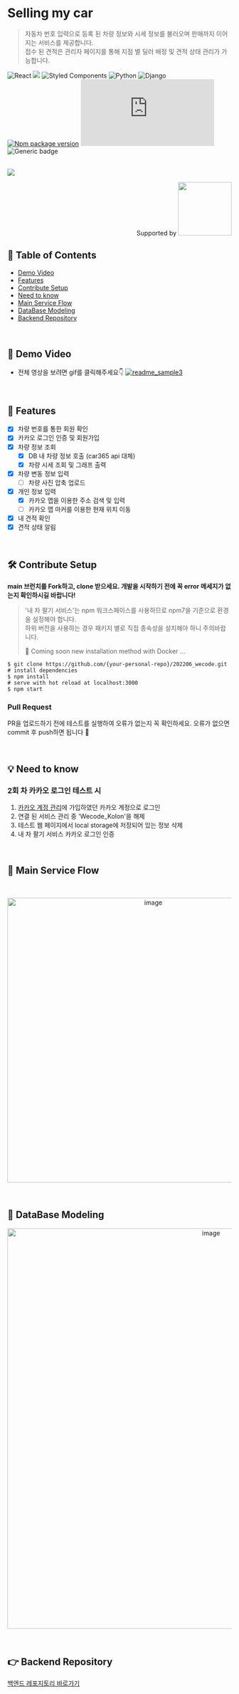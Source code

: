 # Selling my car 
> 자동차 번호 입력으로 등록 된 차량 정보와 시세 정보를 불러오며 판매까지 이어지는 서비스를 제공합니다. <br/>
> 접수 된 견적은 관리자 페이지를 통해 지점 별 딜러 배정 및 견적 상태 관리가 가능합니다.

![React](https://img.shields.io/badge/react-%2320232a.svg?style=for-the-badge&logo=react&logoColor=%2361DAFB)
<img src="https://img.shields.io/badge/recoil-F8DC75?style=for-the-badge&logo=apachetomcat&logoColor=white">
![Styled Components](https://img.shields.io/badge/styled--components-DB7093?style=for-the-badge&logo=styled-components&logoColor=white)
![Python](https://img.shields.io/badge/python-3670A0?style=for-the-badge&logo=python&logoColor=ffdd54)
![Django](https://img.shields.io/badge/django-%23092E20.svg?style=for-the-badge&logo=django&logoColor=white)
<br/>
[![Npm package version](https://img.shields.io/npm/v/eslint-config-prettier)](https://img.shields.io/npm/v/eslint-config-prettier)
[![GitHub latest commit](https://badgen.net/github/last-commit/Naereen/Strapdown.js)](https://GitHub.com/Naereen/StrapDown.js/commit/)
![Generic badge](https://img.shields.io/badge/PRs-welcome-orange.svg)

<br/>
<a href="https://github.com/kolonDT/202206_wecode/graphs/contributors">
  <img src="https://contrib.rocks/image?repo=kolonDT/202206_wecode" />
</a>

<p align="right"> Supported by <a href="https://wecode.co.kr/"><img src="https://raw.githubusercontent.com/NexClipper/exporterhub.io/master/assets/wecode_logo.jpg" width= 120></a></p>

## 📜 Table of Contents
* [Demo Video](https://github.com/kolonDT/202206_wecode#-demo-video)
* [Features](https://github.com/kolonDT/202206_wecode#-features)
* [Contribute Setup](https://github.com/kolonDT/202206_wecode#-contribute-Setup)
* [Need to know](https://github.com/kolonDT/202206_wecode#-need-to-know)
* [Main Service Flow](https://github.com/kolonDT/202206_wecode#-main-service-flow)
* [DataBase Modeling](https://github.com/kolonDT/202206_wecode#-database-modeling)
* [Backend Repository](https://github.com/kolonDT/202206_wecode_api)

<br/>

## 🎥 Demo Video

* 전체 영상을 보려면 gif를 클릭해주세요👇
  [![readme_sample3](https://user-images.githubusercontent.com/97112697/179683290-d65fb42d-3846-438b-9ba6-12df295fd973.gif)](https://youtu.be/)

<br/>

## 🔑 Features 
<!--lint disable no-undefined-references-->
* [x] 차량 번호를 통한 회원 확인
* [x] 카카오 로그인 인증 및 회원가입
* [x] 차량 정보 조회
  * [x] DB 내 차량 정보 호출 (car365 api 대체)
  * [x] 차량 시세 조회 및 그래프 출력
* [x] 차량 변동 정보 입력
  * [ ] 차량 사진 압축 업로드
* [x] 개인 정보 입력
  * [x] 카카오 맵을 이용한 주소 검색 및 입력
  * [ ] 카카오 맵 마커를 이용한 현재 위치 이동
* [x] 내 견적 확인
* [x] 견적 상태 알림

<br/>

## 🛠 Contribute Setup

**main 브런치를 Fork하고, clone 받으세요. 개발을 시작하기 전에 꼭 error 메세지가 없는지 확인하시길 바랍니다!**
> '내 차 팔기 서비스'는 npm 워크스페이스를 사용하므로 npm7을 기준으로 환경을 설정해야 합니다. <br/>
> 하위 버전을 사용하는 경우 패키지 별로 직접 종속성을 설치해야 하니 주의바랍니다.
> 
> 🐳 Coming soon new installation method with Docker ...

```
$ git clone https://github.com/{your-personal-repo}/202206_wecode.git
# install dependencies
$ npm install
# serve with hot reload at localhost:3000
$ npm start
```
### Pull Request
PR을 업로드하기 전에 테스트를 실행하여 오류가 없는지 꼭 확인하세요. 오류가 없으면 commit 후 push하면 됩니다 🥳

<br/>

## 💡 Need to know

### 2회 차 카카오 로그인 테스트 시
1. [카카오 계정 관리](https://accounts.kakao.com/weblogin/account/partner#pageConnectedOpenAppList)에 가입하였던 카카오 계정으로 로그인
2. 연결 된 서비스 관리 중 'Wecode_Kolon'을 해제
3. 테스트 웹 페이지에서 local storage에 저장되어 있는 정보 삭제
4. 내 차 팔기 서비스 카카오 로그인 인증

<br/>

## 🚙 Main Service Flow
<br/>
<p align="center"><img width="640" alt="image" src="https://user-images.githubusercontent.com/97112697/178914034-95d0754b-a354-4a43-bf43-bb4c81c13149.png"><p/>
<br/>


## 💾 DataBase Modeling
<p align="center">
<img width="900" alt="image" src="https://user-images.githubusercontent.com/21071903/171773721-b6c65832-322d-4090-8aae-7dbf142ff070.png">
</p>

<br/>

## 👉 Backend Repository
[백엔드 레포지토리 바로가기](https://github.com/kolonDT/202206_wecode_api)

<br/>

